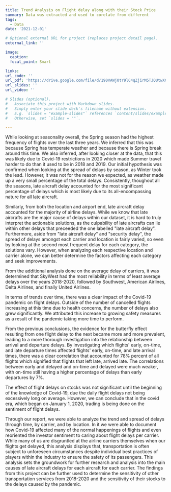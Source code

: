 ```yaml
---
title: Trend Analysis on Flight delay along with their Stock Price
summary: Data was extracted and used to corelate from different
tags:
  - Data
date: '2021-12-01'

# Optional external URL for project (replaces project detail page).
external_link: ''

image:
  caption: 
  focal_point: Smart

links:
url_code: ''
url_pdf: 'https://drive.google.com/file/d/190VAWj0tY9lC4qZjirM5TJQUtwXCE0vP/view?usp=sharing'
url_slides: ''
url_video: ''

# Slides (optional).
#   Associate this project with Markdown slides.
#   Simply enter your slide deck's filename without extension.
#   E.g. `slides = "example-slides"` references `content/slides/example-slides.md`.
#   Otherwise, set `slides = ""`.

---
```


While looking at seasonality overall, the Spring season had the highest frequency of flights over the last three years. We inferred that this was because Spring has temperate weather and because there is Spring break around this time. We also inferred, after looking closer at the data, that this was likely due to Covid-19 restrictions in 2020 which made Summer travel harder to do than it used to be in 2018 and 2019. Our initial hypothesis was confirmed when looking at the spread of delays by season, as Winter took the lead. However, it was not for the reason we expected, as weather made up a very small percentage of the total delays. Consistently, thoughout all the seasons, late aircraft delay accounted for the most significant percentage of delays which is most likely due to its all-encompassing nature for all late aircraft.

Similarly, from both the location and airport end, late aircraft delay accounted for the majority of airline delays. While we know that late aircrafts are the major cause of delays within our dataset, it is hard to truly interpret the actionable solutions, as the culpability of late aircrafts can lie within other delays that preceeded the one labelled "late aircraft delay". Furthermore, aside from "late aircraft delay" and "security delay", the spread of delays amongst each carrier and location is fairly varied, so even by looking at the second most frequent delay for each category, the solutions vary. However, when analyzing each respective location and carrier alone, we can better determine the factors affecting each category and seek improvements.

From the additional analysis done on the average delay of carriers, it was determined that SkyWest had the most reliability in terms of least average delays over the years 2018-2020, followed by Southwest, American Airlines, Delta Airlines, and finally United Airlines.

In terms of trends over time, there was a clear impact of the Covid-19 pandemic on flight delays. Outside of the number of cancelled flights increasing at this time due to health concerns, the number of delays also grew significantly. We attributed this increase to growing safety measures as a result of the pandemic taking more time to perform.

From the previous conclusions, the evidence for the butterfly effect resulting from one flight delay to the next became more and more prevalent, leading to a more thorough investigation into the relationship between arrival and departure delays. By investigating which flights' early, on-time, and late departure times affected flights' early, on-time, and late arrival times, there was a clear correlation that accounted for 78% percent of all flights which signified that flights that left late, arrived late. The correlations between early and delayed and on-time and delayed were much weaker, with on-time still having a higher percentage of delays than early departures by 7%.

The effect of flight delays on stocks was not significant until the beginning of the knowledge of Covid-19, due the daily flight delays not being excessively long on average. However, we can conclude that in the covid era, which began on January 1, 2020, trading is being done on the sentiment of flight delays.

Through our report, we were able to analyze the trend and spread of delays through time, by carrier, and by location. In it we were able to document how Covid-19 affected many of the normal happenings of flights and even reoriented the investor sentiment to caring about flight delays per carrier. While many of us are disgruntled at the airline carriers themselves when our flights get delayed, this analysis displays that, transportation is often subject to unforeseen circumstances despite individual best practices of players within the industry to ensure the safety of its passengers. This analysis sets the groundwork for further research and analysis into the main causes of late aircraft delays for each aircraft for each carrier. The findings from this project can be further used to determine the sensitivity of other transportation services from 2018-2020 and the sensitivity of their stocks to the delays caused by the pandemic.